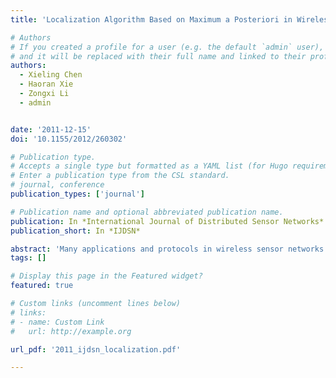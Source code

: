 ```yaml
---
title: 'Localization Algorithm Based on Maximum a Posteriori in Wireless Sensor Networks'

# Authors
# If you created a profile for a user (e.g. the default `admin` user), write the username (folder name) here
# and it will be replaced with their full name and linked to their profile.
authors:
  - Xieling Chen
  - Haoran Xie
  - Zongxi Li
  - admin


date: '2011-12-15'
doi: '10.1155/2012/260302'

# Publication type.
# Accepts a single type but formatted as a YAML list (for Hugo requirements).
# Enter a publication type from the CSL standard.
# journal, conference
publication_types: ['journal']

# Publication name and optional abbreviated publication name.
publication: In *International Journal of Distributed Sensor Networks*
publication_short: In *IJDSN*

abstract: 'Many applications and protocols in wireless sensor networks need to know the locations of sensor nodes. A low-cost method to localize sensor nodes is to use received signal strength indication (RSSI) ranging technique together with the least-squares trilateration. However, the average localization error of this method is large due to the large ranging error of RSSI ranging technique. To reduce the average localization error, we propose a localization algorithm based on maximum a posteriori. This algorithm uses the Baye formula to deduce the probability density of each sensor nodes distribution in the target region from RSSI values. Then, each sensor node takes the point with the maximum probability density as its estimated location. Through simulation studies, we show that this algorithm outperforms the least-squares trilateration with respect to the average localization error.' 
tags: []

# Display this page in the Featured widget?
featured: true

# Custom links (uncomment lines below)
# links:
# - name: Custom Link
#   url: http://example.org

url_pdf: '2011_ijdsn_localization.pdf'

---
```

